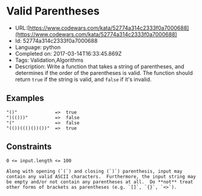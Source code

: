 # Valid Parentheses

 - URL:[https://www.codewars.com/kata/52774a314c2333f0a7000688](https://www.codewars.com/kata/52774a314c2333f0a7000688)
 - Id: 52774a314c2333f0a7000688
 - Language: python
 - Completed on: 2017-03-14T16:33:45.869Z
 - Tags: Validation,Algorithms
 - Description:
Write a function that takes a string of parentheses, and determines if the order of the parentheses is valid. The function should return `true` if the string is valid, and `false` if it's invalid.

## Examples

```
"()"              =>  true
")(()))"          =>  false
"("               =>  false
"(())((()())())"  =>  true
```

## Constraints

`0 <= input.length <= 100`

~~~if-not:javascript,go,cobol
Along with opening (`(`) and closing (`)`) parenthesis, input may contain any valid ASCII characters.  Furthermore, the input string may be empty and/or not contain any parentheses at all.  Do **not** treat other forms of brackets as parentheses (e.g. `[]`, `{}`, `<>`).
~~~

